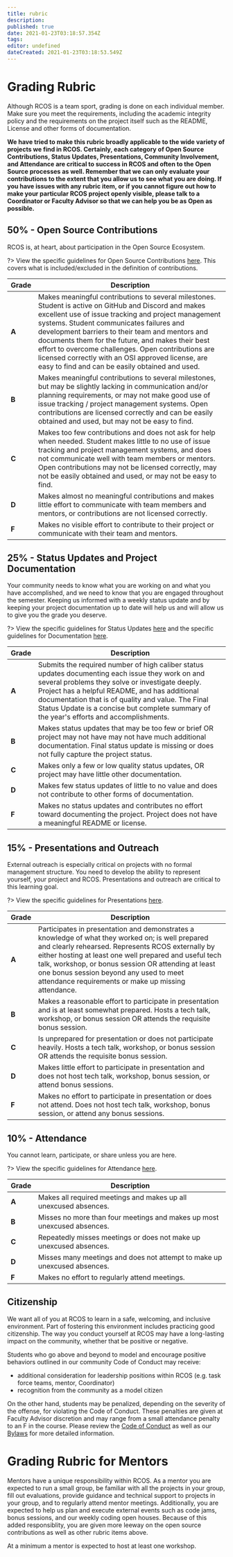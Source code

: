 ```yaml
---
title: rubric
description: 
published: true
date: 2021-01-23T03:18:57.354Z
tags: 
editor: undefined
dateCreated: 2021-01-23T03:18:53.549Z
---
```


# Grading Rubric

Although RCOS is a team sport, grading is done on each individual member.
Make sure you meet the requirements, including the academic integrity policy and the requirements on the project itself such as the README, License and other forms of documentation.

**We have tried to make this rubric broadly applicable to the wide variety of projects we find in RCOS. 
Certainly, each category of Open Source Contributions, Status Updates, Presentations, Community Involvement, and Attendance are critical to success in RCOS and often to the Open Source processes as well. 
Remember that we can only evaluate your contributions to the extent that you allow us to see what you are doing. 
If you have issues with any rubric item, or if you cannot figure out how to make your particular RCOS project openly visible, please talk to a Coordinator or Faculty Advisor so that we can help you be as Open as possible.**

## 50% - Open Source Contributions
RCOS is, at heart, about participation in the Open Source Ecosystem. 

?> View the specific guidelines for Open Source Contributions [here](grading/contributions). This covers what is included/excluded in the definition of contributions.

| Grade | Description |
|-|-|
| **A** | Makes meaningful contributions to several milestones. Student is active on GitHub and Discord and makes excellent use of issue tracking and project management systems. Student communicates failures and development barriers to their team and mentors and documents them for the future, and makes their best effort to overcome challenges. Open contributions are licensed correctly with an OSI approved license, are easy to find and can be easily obtained and used.|
| **B** | Makes meaningful contributions to several milestones, but may be slightly lacking in communication and/or planning requirements, or may not make good use of issue tracking / project management systems. Open contributions are licensed correctly and can be easily obtained and used, but may not be easy to find.|
| **C** | Makes too few contributions and does not ask for help when needed. Student makes little to no use of issue tracking and project management systems, and does not communicate well with team members or mentors. Open contributions may not be licensed correctly, may not be easily obtained and used, or may not be easy to find.|
| **D** | Makes almost no meaningful contributions and makes little effort to communicate with team members and mentors, or contributions are not licensed correctly.|
| **F** | Makes no visible effort to contribute to their project or communicate with their team and mentors. |

## 25% - Status Updates and Project Documentation
Your community needs to know what you are working on and what you have accomplished, and we need to know that you are engaged throughout the semester.
Keeping us informed with a weekly status update and by keeping your project documentation up to date will help us and will allow us to give you the grade you deserve.

?> View the specific guidelines for Status Updates [here](grading/status_updates) and the specific guidelines for Documentation [here](grading/documentation).

| Grade | Description |
|-|-|
| **A** | Submits the required number of high caliber status updates documenting each issue they work on and several problems they solve or investigate deeply. Project has a helpful README, and has additional documentation that is of quality and value. The Final Status Update is a concise but complete summary of the year's efforts and accomplishments.|
| **B** | Makes status updates that may be too few or brief OR project may not have may not have much additional documentation. Final status update is missing or does not fully capture the project status.|
| **C** | Makes only a few or low quality status updates, OR project may have little other documentation. |
| **D** | Makes few status updates of little to no value and does not contribute to other forms of documentation. |
| **F** | Makes no status updates and contributes no effort toward documenting the project. Project does not have a meaningful README or license. |

## 15% - Presentations and Outreach
External outreach is especially critical on projects with no formal management structure. 
You need to develop the ability to represent yourself, your project and RCOS. 
Presentations and outreach are critical to this learning goal.

?> View the specific guidelines for Presentations [here](grading/presentations).

| Grade | Description |
|-|-|
| **A** | Participates in presentation and demonstrates a knowledge of what they worked on; is well prepared and clearly rehearsed. Represents RCOS externally by either hosting at least one well prepared and useful tech talk, workshop, or bonus session OR attending at least one bonus session beyond any used to meet attendance requirements or make up missing attendance. |
| **B** | Makes a reasonable effort to participate in presentation and is at least somewhat prepared. Hosts a tech talk, workshop, or bonus session OR attends the requisite bonus session. |
| **C** | Is unprepared for presentation or does not participate heavily. Hosts a tech talk, workshop, or bonus session OR attends the requisite bonus session. |
| **D** | Makes little effort to participate in presentation and does not host tech talk, workshop, bonus session, or attend bonus sessions. |
| **F** | Makes no effort to participate in presentation or does not attend. Does not host tech talk, workshop, bonus session, or attend any bonus sessions. |

## 10% - Attendance
You cannot learn, participate, or share unless you are here. 

?> View the specific guidelines for Attendance [here](grading/attendance).

| Grade | Description |
|-|-|
| **A** | Makes all required meetings and makes up all unexcused absences. |
| **B** | Misses no more than four meetings and makes up most unexcused absences. |
| **C** | Repeatedly misses meetings or does not make up unexcused absences. |
| **D** | Misses many meetings and does not attempt to make up unexcused absences. |
| **F** | Makes no effort to regularly attend meetings. |

## Citizenship
We want all of you at RCOS to learn in a safe, welcoming, and inclusive environment. 
Part of fostering this environment includes practicing good citizenship.
The way you conduct yourself at RCOS may have a long-lasting impact on the community, whether that be positive or negative.

Students who go above and beyond to model and encourage positive behaviors outlined in our community Code of Conduct may receive:
- additional consideration for leadership positions within RCOS (e.g. task force teams, mentor, Coordinator)
- recognition from the community as a model citizen

On the other hand, students may be penalized, depending on the severity of the offense, for violating the Code of Conduct. 
These penalties are given at Faculty Advisor discretion and may range from a small attendance penalty to an F in the course. 
Please review the [Code of Conduct](community/CODE_OF_CONDUCT.md) as well as our [Bylaws](community/bylaws.md) for more detailed information.

# Grading Rubric for Mentors

Mentors have a unique responsibility within RCOS. As a mentor you are
expected to run a small group, be familiar with all the projects in your
group, fill out evaluations, provide guidance and technical support to
projects in your group, and to regularly attend mentor meetings. Additionally, you 
are expected to help us plan and execute external events such as code jams, 
bonus sessions, and our weekly coding open houses. Because of this added 
responsiblity, you are given more leeway on the open source contributions as 
well as other rubric items above.

At a minimum a mentor is expected to host at least one workshop.
